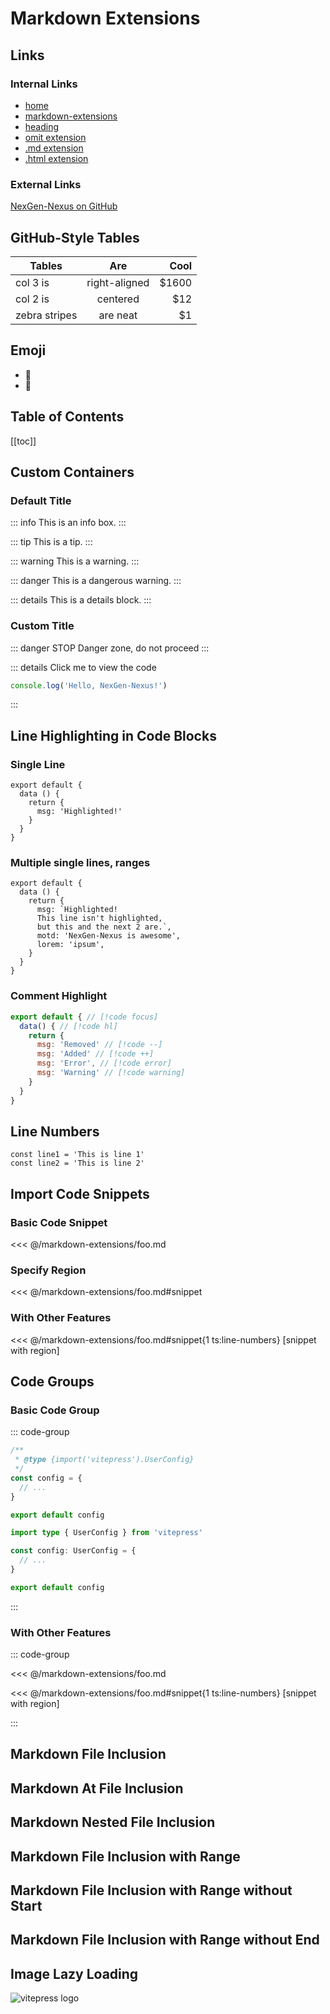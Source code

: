 # Markdown Extensions

## Links

### Internal Links

- [home](/)
- [markdown-extensions](/markdown-extensions/)
- [heading](./#internal-links)
- [omit extension](./foo)
- [.md extension](./foo.md)
- [.html extension](./foo.html)

### External Links

[NexGen-Nexus on GitHub](https://github.com/XSaitoKungX/vitepress)

## GitHub-Style Tables

| Tables        |      Are      |   Cool |
| ------------- | :-----------: | -----: |
| col 3 is      | right-aligned | \$1600 |
| col 2 is      |   centered    |   \$12 |
| zebra stripes |   are neat    |    \$1 |

## Emoji

- :tada:
- :100:

## Table of Contents

[[toc]]

## Custom Containers

### Default Title

::: info
This is an info box.
:::

::: tip
This is a tip.
:::

::: warning
This is a warning.
:::

::: danger
This is a dangerous warning.
:::

::: details
This is a details block.
:::

### Custom Title

::: danger STOP
Danger zone, do not proceed
:::

::: details Click me to view the code
```js
console.log('Hello, NexGen-Nexus!')
```
:::

## Line Highlighting in Code Blocks

### Single Line

```js{4}
export default {
  data () {
    return {
      msg: 'Highlighted!'
    }
  }
}
```

### Multiple single lines, ranges

```js{1,4,6-8}
export default {
  data () {
    return {
      msg: `Highlighted!
      This line isn't highlighted,
      but this and the next 2 are.`,
      motd: 'NexGen-Nexus is awesome',
      lorem: 'ipsum',
    }
  }
}
```

### Comment Highlight

```js
export default { // [!code focus]
  data() { // [!code hl]
    return {
      msg: 'Removed' // [!code --]
      msg: 'Added' // [!code ++]
      msg: 'Error', // [!code error]
      msg: 'Warning' // [!code warning]
    }
  }
}
```

## Line Numbers

```ts:line-numbers
const line1 = 'This is line 1'
const line2 = 'This is line 2'
```

## Import Code Snippets

### Basic Code Snippet

<<< @/markdown-extensions/foo.md

### Specify Region

<<< @/markdown-extensions/foo.md#snippet

### With Other Features

<<< @/markdown-extensions/foo.md#snippet{1 ts:line-numbers} [snippet with region]

## Code Groups

### Basic Code Group

::: code-group

```js [config.js]
/**
 * @type {import('vitepress').UserConfig}
 */
const config = {
  // ...
}

export default config
```

```ts [config.ts]
import type { UserConfig } from 'vitepress'

const config: UserConfig = {
  // ...
}

export default config
```

:::

### With Other Features

::: code-group

<<< @/markdown-extensions/foo.md

<<< @/markdown-extensions/foo.md#snippet{1 ts:line-numbers} [snippet with region]

:::

## Markdown File Inclusion

<!--@include: ./foo.md-->

## Markdown At File Inclusion

<!--@include: @/markdown-extensions/bar.md-->

## Markdown Nested File Inclusion

<!--@include: ./nested-include.md-->

## Markdown File Inclusion with Range

<!--@include: ./foo.md{6,8}-->

## Markdown File Inclusion with Range without Start

<!--@include: ./foo.md{,8}-->

## Markdown File Inclusion with Range without End

<!--@include: ./foo.md{6,}-->

## Image Lazy Loading

![vitepress logo](/vitepress.png)
